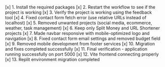 [x] 1. Install the required packages
[x] 2. Restart the workflow to see if the project is working
[x] 3. Verify the project is working using the feedback tool
[x] 4. Fixed contact form fetch error (use relative URLs instead of localhost)
[x] 5. Removed unwanted projects (social media, ecommerce, weather, task management)
[x] 6. Keep only Split Money and URL Shortener projects 
[x] 7. Made navbar responsive with mobile-optimized logo and navigation
[x] 8. Fixed contact form email settings and removed budget field
[x] 9. Removed mobile development from footer services
[x] 10. Migration and fixes completed successfully
[x] 11. Final verification - application running successfully on port 5000
[x] 12. Vite frontend connecting properly
[x] 13. Replit environment migration completed
